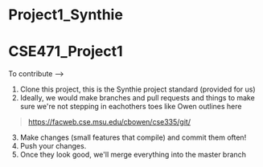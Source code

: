 # Project1_Synthie
# CSE471_Project1
To contribute -->

1. Clone this project, this is the Synthie project standard (provided for us)
2. Ideally, we would make branches and pull requests and things to make sure we're not stepping in eachothers toes like Owen outlines here

> https://facweb.cse.msu.edu/cbowen/cse335/git/

3. Make changes (small features that compile) and commit them often!
4. Push your changes.
5. Once they look good, we'll merge everything into the master branch
